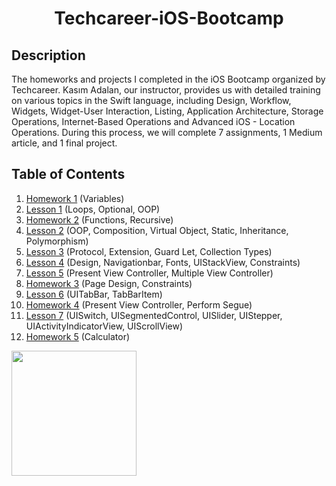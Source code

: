 <h1 align="center">
     Techcareer-iOS-Bootcamp
</h1>


## Description
<p>The homeworks and projects I completed in the iOS Bootcamp organized by Techcareer. Kasım Adalan, our instructor, provides us with detailed training on various topics in the Swift language, including Design, Workflow, Widgets, Widget-User Interaction, Listing, Application Architecture, Storage Operations, Internet-Based Operations and Advanced iOS - Location Operations. During this process, we will complete 7 assignments, 1 Medium article, and 1 final project.</p>


## Table of Contents
1. [Homework 1](https://github.com/Yakupacs/Techcareer-iOS-Bootcamp/tree/main/Homework1.playground) (Variables)<br>
2. [Lesson 1](https://github.com/Yakupacs/Techcareer-iOS-Bootcamp/tree/main/Lesson1) (Loops, Optional, OOP)<br>
3. [Homework 2](https://github.com/Yakupacs/Techcareer-iOS-Bootcamp/tree/main/Homework2.playground) (Functions, Recursive)<br>
4. [Lesson 2](https://github.com/Yakupacs/Techcareer-iOS-Bootcamp/tree/main/Lesson2/ObjectOriented2.playground) (OOP, Composition, Virtual Object, Static, Inheritance, Polymorphism)<br>
5. [Lesson 3](https://github.com/Yakupacs/Techcareer-iOS-Bootcamp/tree/main/Lesson3) (Protocol, Extension, Guard Let, Collection Types)<br>
6. [Lesson 4](https://github.com/Yakupacs/Techcareer-iOS-Bootcamp/tree/main/Lesson4) (Design, Navigationbar, Fonts, UIStackView, Constraints)<br>
7. [Lesson 5](https://github.com/Yakupacs/Techcareer-iOS-Bootcamp/tree/main/Lesson5) (Present View Controller, Multiple View Controller)<br>
8. [Homework 3](https://github.com/Yakupacs/Techcareer-iOS-Bootcamp/tree/main/Homework3/LampApp) (Page Design, Constraints)<br>
9. [Lesson 6](https://github.com/Yakupacs/Techcareer-iOS-Bootcamp/tree/main/Lesson6/TabbarLesson) (UITabBar, TabBarItem)<br>
10. [Homework 4](https://github.com/Yakupacs/Techcareer-iOS-Bootcamp/tree/main/Homework4) (Present View Controller, Perform Segue)<br>
11. [Lesson 7](https://github.com/Yakupacs/Techcareer-iOS-Bootcamp/tree/main/Lesson7) (UISwitch, UISegmentedControl, UISlider, UIStepper, UIActivityIndicatorView, UIScrollView)<br>
12. [Homework 5](https://github.com/Yakupacs/Techcareer-iOS-Bootcamp/tree/main/Homework5) (Calculator)<br>
<img width="200" src="https://github.com/Yakupacs/Techcareer-iOS-Bootcamp/assets/73075252/54af2bca-cb49-4b2f-af46-1c3bead20742">
